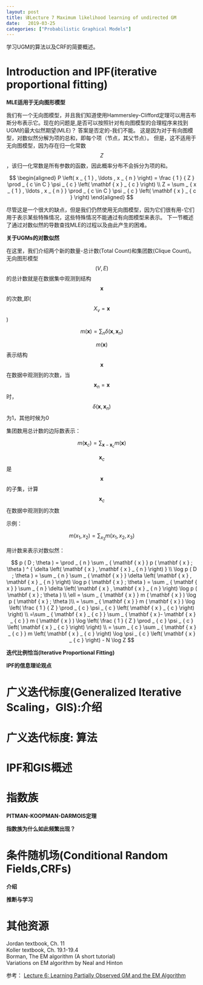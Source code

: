 ```yaml
---
layout: post
title: 译Lecture 7 Maximum likelihood learning of undirected GM
date:   2019-03-25
categories: ["Probabilistic Graphical Models"]
---  
```


学习UGM的算法以及CRF的简要概述。

# Introduction and IPF(iterative proportional fitting)   

**MLE适用于无向图形模型**  

我们有一个无向图模型，并且我们知道使用Hammersley-Clifford定理可以用吉布斯分布表示它。现在的问题是,是否可以按照针对有向图模型的合理程序来找到UGM的最大似然期望(MLE)？ 答案是否定的-我们不能。 这是因为对于有向图模型，对数似然分解为项的总和，即每个项（节点，其父节点）。 但是，这不适用于无向图模型，因为存在归一化常数$$Z$$，该归一化常数是所有参数的函数，因此概率分布不会拆分为项的和。

$$
\begin{aligned}
P \left( x _ { 1 } , \ldots , x _ { n } \right) = \frac { 1 } { Z } \prod _ { c \in C } \psi _ { c } \left( \mathbf { x } _ { c } \right) \\
Z  = \sum _ { x _ { 1 } , \ldots , x _ { n } } \prod _ { c \in C } \psi _ { c } \left( \mathbf { x } _ { c } \right)
\end{aligned}
$$

尽管这是一个很大的缺点，但是我们仍然使用无向图模型，因为它们很有用-它们用于表示某些特殊情况，这些特殊情况不能通过有向图模型来表示。 下一节概述了通过对数似然的导数查找MLE的过程以及由此产生的困难。

**关于UGMs的对数似然** 

在这里，我们介绍两个新的数量-总计数(Total Count)和集团数(Clique Count)。无向图形模型$$(V,E)$$的总计数就是在数据集中观测到结构$$\mathbf { x }$$的次数,即($$X_{v}=\mathbf { x }$$)

$$m ( \mathbf { x } ) = \sum _ { n } \delta \left( \mathbf { x } , \mathbf { x } _ { n } \right)$$   

$$m ( \mathbf { x } )$$表示结构$$\mathbf { x }$$在数据中观测到的次数，当$$\mathbf { x } _ { n }=\mathbf { x }$$时，$$\delta \left( \mathbf { x } , \mathbf { x } _ { n } \right)$$为1，其他时候为0

集团数用总计数的边际数表示：  

$$m \left( \mathbf { x } _ { c } \right) = \sum _ {\mathbf { x }-\mathbf { x } _ {c } } m ( \mathbf { x } )$$  

$$\mathbf { x } _ { c }$$是$$\mathbf { x }$$的子集，计算$$\mathbf { x } _ { c }$$在数据中观测到的次数  

示例：

$$m(x_{1},x_{2})=\sum_{x_{3}}m(x_{1},x_{2},x_{3})$$   

用计数来表示对数似然：   

$$
p ( D ; \theta ) = \prod _ { n } \sum _ { \mathbf { x } } p ( \mathbf { x } ; \theta ) ^ { \delta \left( \mathbf { x } , \mathbf { x } _ { n } \right) } \\ 
\log p ( D ; \theta )  = \sum _ { n } \sum _ { \mathbf { x } } \delta \left( \mathbf { x } , \mathbf { x } _ { n } \right) \log p ( \mathbf { x } ; \theta ) = \sum _ { \mathbf { x } } \sum _ { n } \delta \left( \mathbf { x } , \mathbf { x } _ { n } \right) \log p ( \mathbf { x } ; \theta ) \\
\ell  = \sum _ { \mathbf { x } } m ( \mathbf { x } ) \log p ( \mathbf { x } ; \theta )\\
= \sum _ { \mathbf { x } } m ( \mathbf { x } ) \log \left( \frac { 1 } { Z } \prod _ { c } \psi _ { c } \left( \mathbf { x } _ { c } \right) \right) \\ 
=\sum _ { \mathbf { x } _ { c } } \sum _ { \mathbf { x }- \mathbf { x } _ { c } } m ( \mathbf { x } ) \log \left( \frac { 1 } { Z } \prod _ { c } \psi _ { c } \left( \mathbf { x } _ { c } \right) \right) \\
= \sum _ { c } \sum _ { \mathbf { x } _ { c } } m \left( \mathbf { x } _ { c } \right) \log \psi _ { c } \left( \mathbf { x } _ { c } \right) - N \log Z
$$

**迭代比例恰当(Iterative Proportional Fitting)**  

**IPF的信息理论观点** 

# 广义迭代标度(Generalized Iterative Scaling，GIS):介绍

# 广义迭代标度: 算法  

# IPF和GIS概述  

# 指数族

**PITMAN-KOOPMAN-DARMOIS定理** 

**指数族为什么如此频繁出现？** 

# 条件随机场(Conditional Random Fields,CRFs)  

**介绍**  

**推断与学习**

# 其他资源 

Jordan textbook, Ch. 11   
Koller textbook, Ch. 19.1-19.4  
Borman, The EM algorithm (A short tutorial)   
Variations on EM algorithm by Neal and Hinton   

参考：
[Lecture 6: Learning Partially Observed GM and the EM Algorithm](https://sailinglab.github.io/pgm-spring-2019/notes/lecture-06/)



